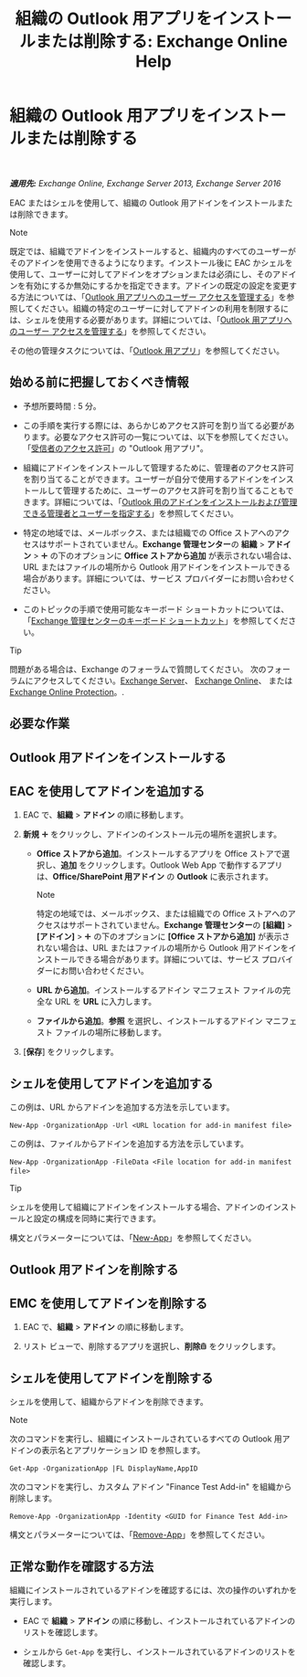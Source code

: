 ﻿---
title: '組織の Outlook 用アプリをインストールまたは削除する: Exchange Online Help'
TOCTitle: 組織の Outlook 用アプリをインストールまたは削除する
ms:assetid: 112f3ef7-9943-4a1e-8a42-e08e8e9f67f4
ms:mtpsurl: https://technet.microsoft.com/ja-jp/library/JJ943752(v=EXCHG.150)
ms:contentKeyID: 52057797
ms.date: 05/22/2018
mtps_version: v=EXCHG.150
ms.translationtype: HT
---

# 組織の Outlook 用アプリをインストールまたは削除する

 

_**適用先:** Exchange Online, Exchange Server 2013, Exchange Server 2016_

EAC またはシェルを使用して、組織の Outlook 用アドインをインストールまたは削除できます。


> [!NOTE]
> 既定では、組織でアドインをインストールすると、組織内のすべてのユーザーがそのアドインを使用できるようになります。インストール後に EAC かシェルを使用して、ユーザーに対してアドインをオプションまたは必須にし、そのアドインを有効にするか無効にするかを指定できます。アドインの既定の設定を変更する方法については、「<A href="manage-user-access-to-add-ins-for-outlook-exchange-online-help.md">Outlook 用アプリへのユーザー アクセスを管理する</A>」を参照してください。組織の特定のユーザーに対してアドインの利用を制限するには、シェルを使用する必要があります。詳細については、「<A href="manage-user-access-to-add-ins-for-outlook-exchange-online-help.md">Outlook 用アプリへのユーザー アクセスを管理する</A>」を参照してください。



その他の管理タスクについては、「[Outlook 用アプリ](add-ins-for-outlook-exchange-2013-help.md)」を参照してください。

## 始める前に把握しておくべき情報

  - 予想所要時間 : 5 分。

  - この手順を実行する際には、あらかじめアクセス許可を割り当てる必要があります。必要なアクセス許可の一覧については、以下を参照してください。「[受信者のアクセス許可](recipients-permissions-exchange-2013-help.md)」の "Outlook 用アプリ"。

  - 組織にアドインをインストールして管理するために、管理者のアクセス許可を割り当てることができます。ユーザーが自分で使用するアドインをインストールして管理するために、ユーザーのアクセス許可を割り当てることもできます。詳細については、「[Outlook 用のアドインをインストールおよび管理できる管理者とユーザーを指定する](specify-the-administrators-and-users-who-can-install-and-manage-add-ins-for-outlook-exchange-2013-help.md)」を参照してください。

  - 特定の地域では、メールボックス、または組織での Office ストアへのアクセスはサポートされていません。**Exchange 管理センター**の <strong>組織</strong> \> <strong>アドイン</strong> \> ![\[追加\] アイコン](images/JJ218640.c1e75329-d6d7-4073-a27d-498590bbb558(EXCHG.150).gif "[追加] アイコン") の下のオプションに <strong>Office ストアから追加</strong> が表示されない場合は、URL またはファイルの場所から Outlook 用アドインをインストールできる場合があります。詳細については、サービス プロバイダーにお問い合わせください。

  - このトピックの手順で使用可能なキーボード ショートカットについては、「[Exchange 管理センターのキーボード ショートカット](keyboard-shortcuts-in-the-exchange-admin-center-exchange-online-protection-help.md)」を参照してください。


> [!TIP]
> 問題がある場合は、Exchange のフォーラムで質問してください。 次のフォーラムにアクセスしてください。<A href="https://go.microsoft.com/fwlink/p/?linkid=60612">Exchange Server</A>、 <A href="https://go.microsoft.com/fwlink/p/?linkid=267542">Exchange Online</A>、 または <A href="https://go.microsoft.com/fwlink/p/?linkid=285351">Exchange Online Protection</A>。.



## 必要な作業

## Outlook 用アドインをインストールする

## EAC を使用してアドインを追加する

1.  EAC で、<strong>組織</strong> \> <strong>アドイン</strong> の順に移動します。

2.  <strong>新規</strong> ![\[追加\] アイコン](images/JJ218640.c1e75329-d6d7-4073-a27d-498590bbb558(EXCHG.150).gif "[追加] アイコン") をクリックし、アドインのインストール元の場所を選択します。
    
      - <strong>Office ストアから追加</strong>。インストールするアプリを Office ストアで選択し、<strong>追加</strong> をクリックします。Outlook Web App で動作するアプリは、<strong>Office/SharePoint 用アドイン</strong> の <strong>Outlook</strong> に表示されます。
        

        > [!NOTE]
        > 特定の地域では、メールボックス、または組織での Office ストアへのアクセスはサポートされていません。<STRONG>Exchange 管理センター</STRONG>の <STRONG>[組織]</STRONG> &gt; <STRONG>[アドイン]</STRONG> &gt; <IMG title="[追加] アイコン" alt="[追加] アイコン" src="images/JJ218640.c1e75329-d6d7-4073-a27d-498590bbb558(EXCHG.150).gif"> の下のオプションに <STRONG>[Office ストアから追加]</STRONG> が表示されない場合は、URL またはファイルの場所から Outlook 用アドインをインストールできる場合があります。詳細については、サービス プロバイダーにお問い合わせください。

    
      - <strong>URL から追加</strong>。インストールするアドイン マニフェスト ファイルの完全な URL を <strong>URL</strong> に入力します。
    
      - <strong>ファイルから追加</strong>。<strong>参照</strong> を選択し、インストールするアドイン マニフェスト ファイルの場所に移動します。

3.  \[**保存**\] をクリックします。

## シェルを使用してアドインを追加する

この例は、URL からアドインを追加する方法を示しています。

    New-App -OrganizationApp -Url <URL location for add-in manifest file>

この例は、ファイルからアドインを追加する方法を示しています。

    New-App -OrganizationApp -FileData <File location for add-in manifest file>


> [!TIP]
> シェルを使用して組織にアドインをインストールする場合、アドインのインストールと設定の構成を同時に実行できます。



構文とパラメーターについては、「[New-App](https://technet.microsoft.com/ja-jp/library/jj218722\(v=exchg.150\))」を参照してください。

## Outlook 用アドインを削除する

## EMC を使用してアドインを削除する

1.  EAC で、<strong>組織</strong> \> <strong>アドイン</strong> の順に移動します。

2.  リスト ビューで、削除するアプリを選択し、<strong>削除</strong>![\[削除\] アイコン](images/JJ651670.14f639f6-61e8-4418-bbfb-0db14de9d2f5(EXCHG.150).gif "[削除] アイコン") をクリックします。

## シェルを使用してアドインを削除する

シェルを使用して、組織からアドインを削除できます。


> [!NOTE]
> 次のコマンドを実行し、組織にインストールされているすべての Outlook 用アドインの表示名とアプリケーション ID を参照します。



    Get-App -OrganizationApp |FL DisplayName,AppID

次のコマンドを実行し、カスタム アドイン "Finance Test Add-in" を組織から削除します。

    Remove-App -OrganizationApp -Identity <GUID for Finance Test Add-in>

構文とパラメーターについては、「[Remove-App](https://technet.microsoft.com/ja-jp/library/jj218709\(v=exchg.150\))」を参照してください。

## 正常な動作を確認する方法

組織にインストールされているアドインを確認するには、次の操作のいずれかを実行します。

  - EAC で <strong>組織</strong> \> <strong>アドイン</strong> の順に移動し、インストールされているアドインのリストを確認します。

  - シェルから `Get-App` を実行し、インストールされているアドインのリストを確認します。


